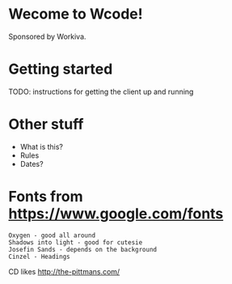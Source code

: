 # Wecome to Wcode!
Sponsored by Workiva.

# Getting started
TODO: instructions for getting the client up and running

# Other stuff
  * What is this?
  * Rules
  * Dates?


# Fonts from https://www.google.com/fonts
    Oxygen - good all around
    Shadows into light - good for cutesie
    Josefin Sands - depends on the background
    Cinzel - Headings


CD likes http://the-pittmans.com/